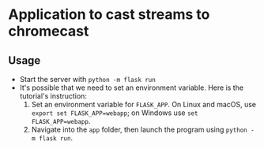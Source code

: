 # Application to cast streams to chromecast

## Usage

- Start the server with `python -m flask run`
- It's possible that we need to set an environment variable. Here is the tutorial's instruction:
  1. Set an environment variable for `FLASK_APP`. On Linux and macOS, use `export set FLASK_APP=webapp`; on Windows use `set FLASK_APP=webapp`.
  2. Navigate into the `app` folder, then launch the program using `python -m flask run`.

